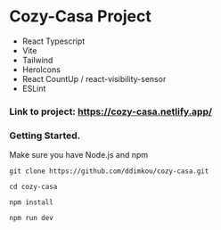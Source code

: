 # Cozy-Casa Project

- React Typescript
- Vite
- Tailwind
- HeroIcons
- React CountUp / react-visibility-sensor
- ESLint

### Link to project: https://cozy-casa.netlify.app/

### Getting Started.

Make sure you have Node.js and npm

    git clone https://github.com/ddimkou/cozy-casa.git

    cd cozy-casa

    npm install

    npm run dev

